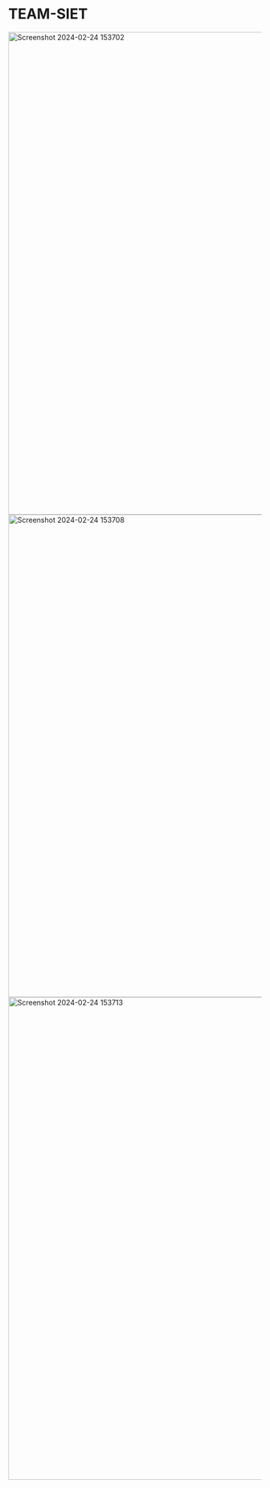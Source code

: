# TEAM-SIET
<img width="960" alt="Screenshot 2024-02-24 153702" src="https://github.com/Aarukrishi/TEAM-SIET/assets/139641194/5768c6f8-e0e5-4e6a-90f8-6ac7fda1c405">

<img width="960" alt="Screenshot 2024-02-24 153708" src="https://github.com/Aarukrishi/TEAM-SIET/assets/139641194/adc6e56e-e60e-49f4-8e33-c233bfa2c4a0">
<img width="960" alt="Screenshot 2024-02-24 153713" src="https://github.com/Aarukrishi/TEAM-SIET/assets/139641194/e0eaf6cb-073b-49fd-894e-dcfb56cf4934">



